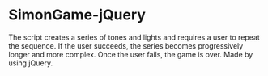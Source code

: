 # SimonGame-jQuery
The script creates a series of tones and lights and requires a user to repeat the sequence. If the user succeeds, the series becomes progressively longer and more complex. Once the user fails, the game is over. Made by using jQuery.
